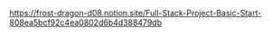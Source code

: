 https://frost-dragon-d08.notion.site/Full-Stack-Project-Basic-Start-808ea5bcf92c4ea0802d6b4d388479db
